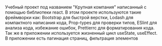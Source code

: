 Учебный проект под названием "Крупная компания" написанный с помощью библиотеки react.
В этом проекте используются такие фреймворки как:
Bootstrap для быстрой верстки,
Lodash для компактного написания кода,
Prop-types для проверки типов,
ESlint для анализа кода, избежание ошибок,
Prettierrc для форматирования кода.
Так же в приложении используется жизненный цикл useState, useEffect.
В приложении есть пагинация страниц, фильтрация элементов
